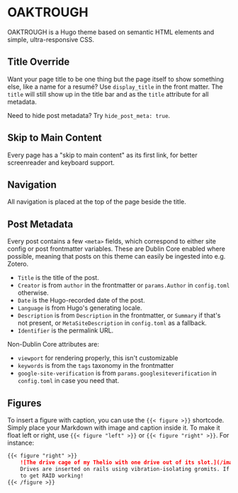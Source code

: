 # OAKTROUGH

OAKTROUGH is a Hugo theme based on semantic HTML elements and simple, ultra-responsive
CSS.

## Title Override

Want your page title to be one thing but the page itself to show something else, like a
name for a resumé? Use `display_title` in the front matter. The `title` will
still show up in the title bar and as the `title` attribute for all metadata.

Need to hide post metadata? Try `hide_post_meta: true`.

## Skip to Main Content

Every page has a "skip to main content" as its first link, for better screenreader and
keyboard support.

## Navigation

All navigation is placed at the top of the page beside the title.

## Post Metadata
Every post contains a few `<meta>` fields, which correspond to either site config or
post frontmatter variables. These are Dublin Core enabled where possible, meaning that
posts on this theme can easily be ingested into e.g. Zotero.

- `Title` is the title of the post.
- `Creator` is from `author` in the frontmatter or `params.Author` in `config.toml` otherwise.
- `Date` is the Hugo-recorded date of the post.
- `Language` is from Hugo's generating locale.
- `Description` is from `Description` in the frontmatter, or `Summary` if that's not present, or `MetaSiteDescription` in `config.toml` as a fallback.
- `Identifier` is the permalink URL.

Non-Dublin Core attributes are:

- `viewport` for rendering properly, this isn't customizable
- `keywords` is from the `tags` taxonomy in the frontmatter
- `google-site-verification` is from `params.googlesiteverification` in `config.toml` in case you need that.

## Figures

To insert a figure with caption, you can use the `{{< figure >}}` shortcode. Simply
place your Markdown with image and caption inside it. To make it float left or right,
use `{{< figure "left" >}}` or `{{< figure "right" >}}`. For instance:

```markdown
{{< figure "right" >}}                                                                                                                                                                    
    ![The drive cage of my Thelio with one drive out of its slot.](/images/thelio/drive_cage.jpg)
    Drives are inserted on rails using vibration-isolating gromits. If only it were this easy 
    to get RAID working!                                                                      
{{< /figure >}}   
```

